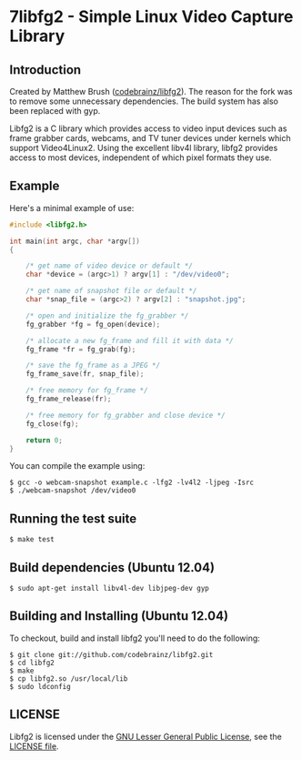 7libfg2 - Simple Linux Video Capture Library
===========================================

Introduction
------------

Created by Matthew Brush ([codebrainz/libfg2](https://github.com/codebrainz/libfg2)). The reason for the fork was to remove
some unnecessary dependencies. The build system has also been replaced with gyp.

Libfg2 is a C library which provides access to video input devices such as
frame grabber cards, webcams, and TV tuner devices under kernels which support
Video4Linux2.  Using the excellent libv4l library, libfg2 provides access to
most devices, independent of which pixel formats they use.  

Example
-------

Here's a minimal example of use:

```c
#include <libfg2.h>

int main(int argc, char *argv[])
{

    /* get name of video device or default */
    char *device = (argc>1) ? argv[1] : "/dev/video0";

    /* get name of snapshot file or default */
    char *snap_file = (argc>2) ? argv[2] : "snapshot.jpg";

    /* open and initialize the fg_grabber */
    fg_grabber *fg = fg_open(device);

    /* allocate a new fg_frame and fill it with data */
    fg_frame *fr = fg_grab(fg);

    /* save the fg_frame as a JPEG */
    fg_frame_save(fr, snap_file);

    /* free memory for fg_frame */
    fg_frame_release(fr);

    /* free memory for fg_grabber and close device */
    fg_close(fg);

    return 0;
}
```

You can compile the example using:

    $ gcc -o webcam-snapshot example.c -lfg2 -lv4l2 -ljpeg -Isrc
    $ ./webcam-snapshot /dev/video0

Running the test suite 
----------------------

    $ make test


Build dependencies (Ubuntu 12.04)
---------------------------

    $ sudo apt-get install libv4l-dev libjpeg-dev gyp

Building and Installing (Ubuntu 12.04)
-------------------------------------

To checkout, build and install libfg2 you'll need to do the following:

    $ git clone git://github.com/codebrainz/libfg2.git
    $ cd libfg2
    $ make
    $ cp libfg2.so /usr/local/lib
    $ sudo ldconfig

LICENSE
-------
Libfg2 is licensed under the
[GNU Lesser General Public License](http://www.gnu.org/copyleft/lesser.html),
see the
[LICENSE file](https://github.com/peters/libfg2/blob/master/LICENSE).
